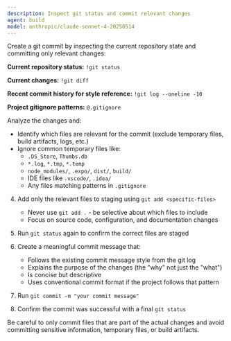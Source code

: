 ```yaml
---
description: Inspect git status and commit relevant changes
agent: build
model: anthropic/claude-sonnet-4-20250514
---
```


Create a git commit by inspecting the current repository state and committing only relevant changes:

**Current repository status:**
`!git status`

**Current changes:**
`!git diff`

**Recent commit history for style reference:**
`!git log --oneline -10`

**Project gitignore patterns:**
`@.gitignore`

Analyze the changes and:
- Identify which files are relevant for the commit (exclude temporary files, build artifacts, logs, etc.)
- Ignore common temporary files like:
  - `.DS_Store`, `Thumbs.db`
  - `*.log`, `*.tmp`, `*.temp`
  - `node_modules/`, `.expo/`, `dist/`, `build/`
  - IDE files like `.vscode/`, `.idea/`
  - Any files matching patterns in `.gitignore`

4. Add only the relevant files to staging using `git add <specific-files>`
   - Never use `git add .` - be selective about which files to include
   - Focus on source code, configuration, and documentation changes

5. Run `git status` again to confirm the correct files are staged

6. Create a meaningful commit message that:
   - Follows the existing commit message style from the git log
   - Explains the purpose of the changes (the "why" not just the "what")
   - Is concise but descriptive
   - Uses conventional commit format if the project follows that pattern

7. Run `git commit -m "your commit message"`

8. Confirm the commit was successful with a final `git status`

Be careful to only commit files that are part of the actual changes and avoid committing sensitive information, temporary files, or build artifacts.